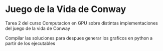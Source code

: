# Juego de la Vida de Conway

Tarea 2 del curso Computacion en GPU sobre distintas implementaciones del juego de la vida de Conway

Compilar las soluciones para despues generar los graficos en python a partir de los ejecutables
